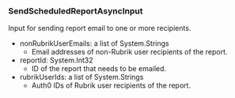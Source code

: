 ### SendScheduledReportAsyncInput
Input for sending report email to one or more recipients.

- nonRubrikUserEmails: a list of System.Strings
  - Email addresses of non-Rubrik user recipients of the report.
- reportId: System.Int32
  - ID of the report that needs to be emailed.
- rubrikUserIds: a list of System.Strings
  - Auth0 IDs of Rubrik user recipients of the report.
